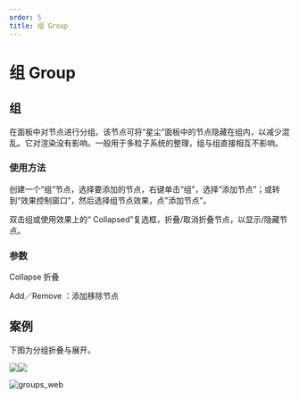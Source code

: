 ```yaml
---
order: 5
title: 组 Group
---
```


# 组 Group

## 组

在面板中对节点进行分组。该节点可将“星尘”面板中的节点隐藏在组内，以减少混乱。它对渲染没有影响。一般用于多粒子系统的整理，组与组直接相互不影响。

### 使用方法

创建一个“组”节点，选择要添加的节点，右键单击“组”，选择“添加节点”；或转到“效果控制窗口”，然后选择组节点效果，点"添加节点"。

双击组或使用效果上的“ Collapsed”复选框，折叠/取消折叠节点，以显示/隐藏节点。

### 参数

Collapse 折叠

Add／Remove ：添加移除节点

## 案例

下图为分组折叠与展开。

![](http://cdn.yuelili.com/202020140210-0.png)![](http://cdn.yuelili.com/202020140209-i.png)

![groups_web](https://www.superluminal.tv/2018/02/groups_web.jpg)

